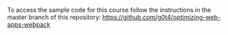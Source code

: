 To access the sample code for this course follow the instructions in the master branch of this repository: https://github.com/g0t4/optimizing-web-apps-webpack